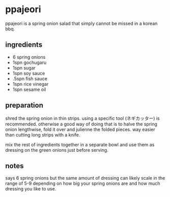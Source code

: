 # ppajeori

ppajeori is a spring onion salad that simply cannot be missed in a korean bbq.

## ingredients

- 6 spring onions
- 1spn gochugaru
- 1spn sugar
- 1spn soy sauce
- .5spn fish sauce
- 1spn rice vinegar
- 1spn sesame oil

## preparation

shred the spring onion in thin strips. using a specific tool (ネギカッター) is recommended.
otherwise a good way of doing that is to halve the spring onion lengthwise, fold it over and julienne the folded pieces.
way easier than cutting long strips with a knife.

mix the rest of ingredients together in a separate bowl and use them as dressing on the green onions just before serving.

## notes

says 6 spring onions but the same amount of dressing can likely scale in the range of 5-9 depending on how big your spring onions are and how much dressing you like to use.
